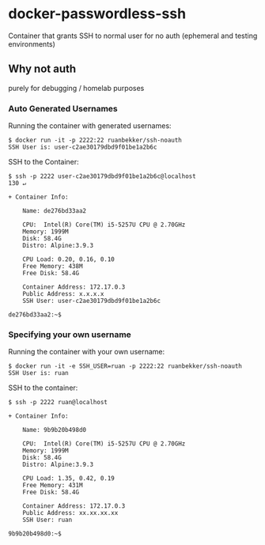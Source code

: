 # docker-passwordless-ssh
Container that grants SSH to normal user for no auth (ephemeral and testing environments)

## Why not auth

purely for debugging / homelab purposes

### Auto Generated Usernames

Running the container with generated usernames:

```
$ docker run -it -p 2222:22 ruanbekker/ssh-noauth
SSH User is: user-c2ae30179dbd9f01be1a2b6c
```

SSH to the Container:

```
$ ssh -p 2222 user-c2ae30179dbd9f01be1a2b6c@localhost                                                                                                     130 ↵

+ Container Info:

    Name: de276bd33aa2

    CPU:  Intel(R) Core(TM) i5-5257U CPU @ 2.70GHz
    Memory: 1999M
    Disk: 58.4G
    Distro: Alpine:3.9.3

    CPU Load: 0.20, 0.16, 0.10
    Free Memory: 438M
    Free Disk: 58.4G

    Container Address: 172.17.0.3
    Public Address: x.x.x.x
    SSH User: user-c2ae30179dbd9f01be1a2b6c

de276bd33aa2:~$
```

### Specifying your own username

Running the container with your own username:

```
$ docker run -it -e SSH_USER=ruan -p 2222:22 ruanbekker/ssh-noauth
SSH User is: ruan
```

SSH to the container:

```
$ ssh -p 2222 ruan@localhost

+ Container Info:

    Name: 9b9b20b498d0

    CPU:  Intel(R) Core(TM) i5-5257U CPU @ 2.70GHz
    Memory: 1999M
    Disk: 58.4G
    Distro: Alpine:3.9.3

    CPU Load: 1.35, 0.42, 0.19
    Free Memory: 431M
    Free Disk: 58.4G

    Container Address: 172.17.0.3
    Public Address: xx.xx.xx.xx
    SSH User: ruan

9b9b20b498d0:~$
```
